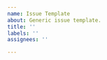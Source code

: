 ```yaml
---
name: Issue Template
about: Generic issue template.
title: ''
labels: ''
assignees: ''

---
```


<!-- This project is a Proof Of Concept and offers no support.  If you have an issue with the code then the assumption is made that you will figure it out yourself in the process of incorporating it's ideas into your own code. -->

<!-- If you however find a typo or other logic error in the code then I would much appreciate you pointing out the error, and if appropriate suggested code to correct the error. -->

<!-- It is also well know that Bootstrap, as a framework, is highly opinionated, and as such will attract much debate ... this is not the forum for that and recommendations to change the way things are written in this work will be, for the most, ignored.   You are however very welcome to fork from here and change to your hearts content. -->

<!-- ****** You may replace these comments with your issue description. ****** -->

